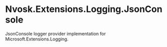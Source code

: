 # Nvosk.Extensions.Logging.JsonConsole
JsonConsole logger provider implementation for Microsoft.Extensions.Logging.
